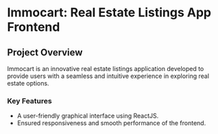# Immocart: Real Estate Listings App Frontend

## Project Overview
Immocart is an innovative real estate listings application developed to provide users with a seamless and intuitive experience in exploring real estate options.

### Key Features
- A user-friendly graphical interface using ReactJS.
- Ensured responsiveness and smooth performance of the frontend.


